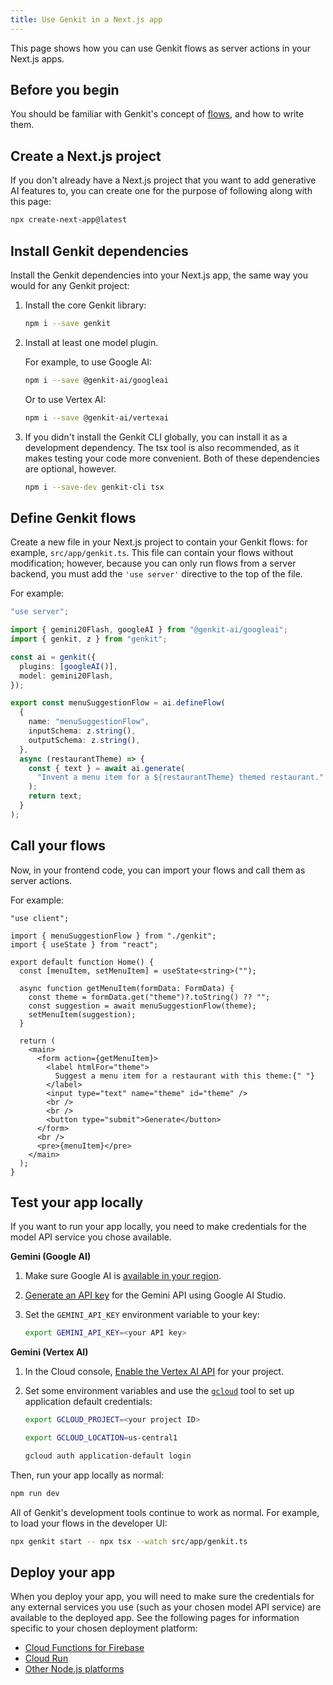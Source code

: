 ```yaml
---
title: Use Genkit in a Next.js app
---
```


This page shows how you can use Genkit flows as server actions in your Next.js
apps.

## Before you begin

You should be familiar with Genkit's concept of [flows](/guides/flows), and how to write
them.

## Create a Next.js project

If you don't already have a Next.js project that you want to add generative AI
features to, you can create one for the purpose of following along with this
page:

```bash
npx create-next-app@latest
```

## Install Genkit dependencies

Install the Genkit dependencies into your Next.js app, the same way you would
for any Genkit project:

1.  Install the core Genkit library:

    ```bash
    npm i --save genkit
    ```

1.  Install at least one model plugin.

    For example, to use Google AI:

    ```bash
    npm i --save @genkit-ai/googleai
    ```

    Or to use Vertex AI:

    ```bash
    npm i --save @genkit-ai/vertexai
    ```

1.  If you didn't install the Genkit CLI globally, you can install it as a
    development dependency. The tsx tool is also recommended, as it makes
    testing your code more convenient. Both of these dependencies are optional,
    however.

    ```bash
    npm i --save-dev genkit-cli tsx
    ```

## Define Genkit flows

Create a new file in your Next.js project to contain your Genkit flows: for
example, `src/app/genkit.ts`. This file can contain your flows without
modification; however, because you can only run flows from a server backend, you
must add the `'use server'` directive to the top of the file.

For example:

```ts
"use server";

import { gemini20Flash, googleAI } from "@genkit-ai/googleai";
import { genkit, z } from "genkit";

const ai = genkit({
  plugins: [googleAI()],
  model: gemini20Flash,
});

export const menuSuggestionFlow = ai.defineFlow(
  {
    name: "menuSuggestionFlow",
    inputSchema: z.string(),
    outputSchema: z.string(),
  },
  async (restaurantTheme) => {
    const { text } = await ai.generate(
      "Invent a menu item for a ${restaurantTheme} themed restaurant."
    );
    return text;
  }
);
```

## Call your flows

Now, in your frontend code, you can import your flows and call them as server
actions.

For example:

```tsx
"use client";

import { menuSuggestionFlow } from "./genkit";
import { useState } from "react";

export default function Home() {
  const [menuItem, setMenuItem] = useState<string>("");

  async function getMenuItem(formData: FormData) {
    const theme = formData.get("theme")?.toString() ?? "";
    const suggestion = await menuSuggestionFlow(theme);
    setMenuItem(suggestion);
  }

  return (
    <main>
      <form action={getMenuItem}>
        <label htmlFor="theme">
          Suggest a menu item for a restaurant with this theme:{" "}
        </label>
        <input type="text" name="theme" id="theme" />
        <br />
        <br />
        <button type="submit">Generate</button>
      </form>
      <br />
      <pre>{menuItem}</pre>
    </main>
  );
}
```

## Test your app locally

If you want to run your app locally, you need to make credentials for the model
API service you chose available.

**Gemini (Google AI)**

1.  Make sure Google AI is [available in your region](https://ai.google.dev/available_regions).

1.  [Generate an API key](https://aistudio.google.com/app/apikey) for the
    Gemini API using Google AI Studio.

1.  Set the `GEMINI_API_KEY` environment variable to your key:

    ```bash
    export GEMINI_API_KEY=<your API key>
    ```

**Gemini (Vertex AI)**

1.  In the Cloud console, [Enable the Vertex AI API](https://console.cloud.google.com/apis/library/aiplatform.googleapis.com?project=_)
    for your project.

1.  Set some environment variables and use the
    [`gcloud`](https://cloud.google.com/sdk/gcloud) tool to set up application
    default credentials:

    ```bash
    export GCLOUD_PROJECT=<your project ID>

    export GCLOUD_LOCATION=us-central1

    gcloud auth application-default login
    ```

Then, run your app locally as normal:

```bash
npm run dev
```

All of Genkit's development tools continue to work as normal. For example, to
load your flows in the developer UI:

```bash
npx genkit start -- npx tsx --watch src/app/genkit.ts
```

## Deploy your app

When you deploy your app, you will need to make sure the credentials for any
external services you use (such as your chosen model API service) are available
to the deployed app. See the following pages for information specific to your
chosen deployment platform:

- [Cloud Functions for Firebase](/guides/firebase)
- [Cloud Run](/guides/cloud-run)
- [Other Node.js platforms](/guides/deploy-node)
